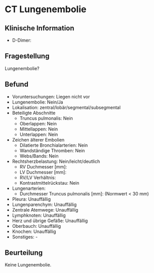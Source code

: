 # CT Lungenembolie

## Klinische Information
- D-Dimer:

## Fragestellung
Lungenembolie?

## Befund
- Voruntersuchungen: Liegen nicht vor
- Lungenembolie: Nein/Ja
- Lokalisation: zentral/lobär/segmental/subsegmental
- Beteiligte Abschnitte
  - Truncus pulmonalis: Nein
  - Oberlappen: Nein
  - Mittellappen: Nein
  - Unterlappen: Nein
- Zeichen älterer Embolien
  - Dilatierte Bronchialarterien: Nein
  - Wandständige Thromben: Nein
  - Webs/Bands: Nein
- Rechtsherzbelastung: Nein/leicht/deutlich
  - RV Duchmesser [mm]: 
  - LV Duchmesser [mm]:
  - RV/LV Verhältnis: 
  - Kontrastmittelrückstau: Nein
- Lungenarterien:
  - Durchmesser Truncus pulmonalis [mm]:  (Normwert < 30 mm)
- Pleura: Unauffällig
- Lungenparenchym: Unauffällig
- Zentrale Atemwege: Unauffällig
- Lymphknoten: Unauffällig
- Herz und übrige Gefäße: Unauffällig
- Oberbauch: Unauffällig
- Knochen: Unauffällig
- Sonstiges: -

## Beurteilung
Keine Lungenembolie.

